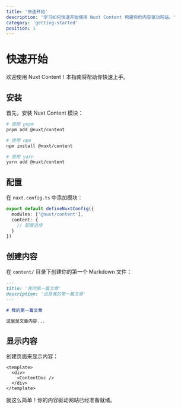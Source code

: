 ```yaml
---
title: '快速开始'
description: '学习如何快速开始使用 Nuxt Content 构建你的内容驱动网站。'
category: 'getting-started'
position: 1
---
```


# 快速开始

欢迎使用 Nuxt Content！本指南将帮助你快速上手。

## 安装

首先，安装 Nuxt Content 模块：

```bash
# 使用 pnpm
pnpm add @nuxt/content

# 使用 npm
npm install @nuxt/content

# 使用 yarn
yarn add @nuxt/content
```

## 配置

在 `nuxt.config.ts` 中添加模块：

```typescript
export default defineNuxtConfig({
  modules: ['@nuxt/content'],
  content: {
    // 配置选项
  }
})
```

## 创建内容

在 `content/` 目录下创建你的第一个 Markdown 文件：

```markdown
---
title: '我的第一篇文章'
description: '这是我的第一篇文章'
---

# 我的第一篇文章

这里是文章内容...
```

## 显示内容

创建页面来显示内容：

```vue
<template>
  <div>
    <ContentDoc />
  </div>
</template>
```

就这么简单！你的内容驱动网站已经准备就绪。